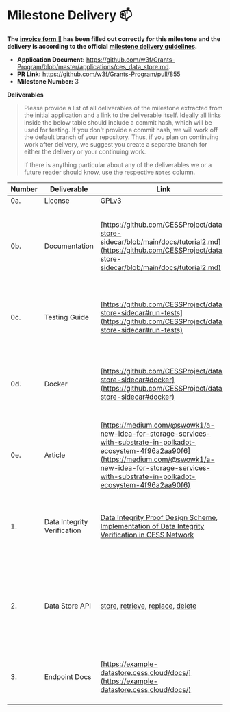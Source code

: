 # Milestone Delivery :mailbox:

**The [invoice form :pencil:](https://docs.google.com/forms/d/e/1FAIpQLSfmNYaoCgrxyhzgoKQ0ynQvnNRoTmgApz9NrMp-hd8mhIiO0A/viewform) has been filled out correctly for this milestone and the delivery is according to the official [milestone delivery guidelines](https://github.com/w3f/Grants-Program/blob/master/docs/milestone-deliverables-guidelines.md).**  

* **Application Document:** https://github.com/w3f/Grants-Program/blob/master/applications/ces_data_store.md. 
* **PR Link:** https://github.com/w3f/Grants-Program/pull/855
* **Milestone Number:** 3

**Deliverables**
> Please provide a list of all deliverables of the milestone extracted from the initial application and a link to the deliverable itself. Ideally all links inside the below table should include a commit hash, which will be used for testing. If you don't provide a commit hash, we will work off the default branch of your repository. Thus, if you plan on continuing work after delivery, we suggest you create a separate branch for either the delivery or your continuing work. 
>
> If there is anything particular about any of the deliverables we or a future reader should know, use the respective `Notes` column.

| Number | Deliverable                     | Link                                                         | Notes                                                        |
| ------ | ------------------------------- | ------------------------------------------------------------ | ------------------------------------------------------------ |
| 0a.    | License                         | [GPLv3](https://github.com/CESSProject/data-store-sidecar/blob/main/LICENSE) |                                                              |
| 0b.    | Documentation                   | [https://github.com/CESSProject/data-store-sidecar/blob/main/docs/tutorial2.md](https://github.com/CESSProject/data-store-sidecar/blob/main/docs/tutorial2.md) | Basic tutorial that explains how to use data store sidecar to connect to the sample network and storage service of the CESS network. |
| 0c.    | Testing Guide                   | [https://github.com/CESSProject/data-store-sidecar#run-tests](https://github.com/CESSProject/data-store-sidecar#run-tests) | Core functions are covered by unit tests to ensure functionality and robustness. |
| 0d.    | Docker                          | [https://github.com/CESSProject/data-store-sidecar#docker](https://github.com/CESSProject/data-store-sidecar#docker) | Provided a Dockerfile(s) that can be used to test all the functionality delivered with this milestone. |
| 0e.    | Article                         | [https://medium.com/@swowk1/a-new-idea-for-storage-services-with-substrate-in-polkadot-ecosystem-4f96a2aa90f6](https://medium.com/@swowk1/a-new-idea-for-storage-services-with-substrate-in-polkadot-ecosystem-4f96a2aa90f6) | Published an article that explains our project's features, implementation, and user guidelines. |
| 1.     | Data Integrity Verification     | [Data Integrity Proof Design Scheme](https://github.com/CESSProject/CIPs/blob/main/CIP-2.md), [Implementation of Data Integrity Verification in CESS Network](https://github.com/CESSProject/cess/tree/main/c-pallets/segment-book) | Provided integrity verification for stored data to improve the quality of storage services. |
| 2.     | Data Store API                  | [store](https://github.com/CESSProject/data-store-sidecar/blob/main/src/services/store/Store.ts#L449), [retrieve](https://github.com/CESSProject/data-store-sidecar/blob/main/src/services/store/Store.ts#L481), [replace](https://github.com/CESSProject/data-store-sidecar/blob/main/src/services/store/Store.ts#L505), [delete](https://github.com/CESSProject/data-store-sidecar/blob/main/src/services/store/Store.ts#L563) | Added data storage functionality to the data store API, which adapts to existing interactions with Data Store Pallet.       |
| 3.     | Endpoint Docs                   | [https://example-datastore.cess.cloud/docs/](https://example-datastore.cess.cloud/docs/) | Provided Endpoint Docs explaining the usage of the all implemented RESTful API.                           |
